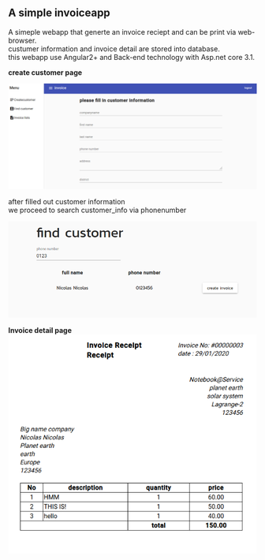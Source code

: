 ## A simple invoiceapp  

A simeple webapp that generte an invoice reciept and can be print via web-browser.  
custumer information and invoice detail are stored into database.  
this webapp use Angular2+ and Back-end technology with Asp.net core 3.1.  

**create customer page**  

![customer](./detail1.png)


after filled out customer information  
we proceed to search customer_info via phonenumber  

![find](./findcustomer.png)

**Invoice detail  page**  
![detail](./detail3.png)



